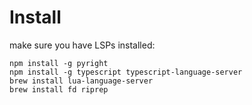 # Install

make sure you have LSPs installed:
```shell
npm install -g pyright
npm install -g typescript typescript-language-server
brew install lua-language-server
brew install fd riprep
```

